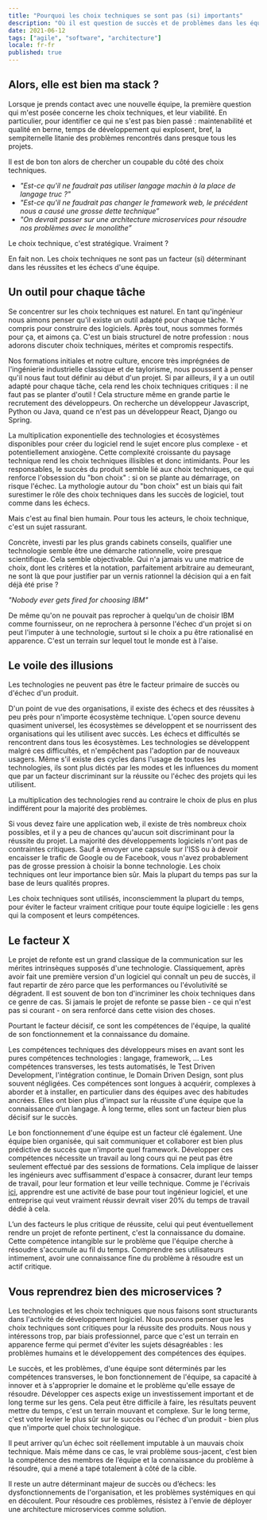 ```yaml
---
title: "Pourquoi les choix techniques se sont pas (si) importants"
description: "Où il est question de succès et de problèmes dans les équipes logicielles, et des choix techniques"
date: 2021-06-12
tags: ["agile", "software", "architecture"]
locale: fr-fr
published: true
---
```



## Alors, elle est bien ma stack ?

Lorsque je prends contact avec une nouvelle équipe, la première question qui m'est posée concerne les choix techniques, et leur viabilité. En particulier, pour identifier ce qui ne s'est pas bien passé : maintenabilité et qualité en berne, temps de développement qui explosent, bref, la sempiternelle litanie des problèmes rencontrés dans presque tous les projets.

Il est de bon ton alors de chercher un coupable du côté des choix techniques.


- *"Est-ce qu'il ne faudrait pas utiliser *langage machin* à la place de *langage truc* ?"*
- *"Est-ce qu'il ne faudrait pas changer le framework web, le précédent nous a causé une grosse dette technique”*
- *"On devrait passer sur une architecture microservices pour résoudre nos problèmes avec le monolithe”*

Le choix technique, c'est stratégique. Vraiment ?

En fait non. Les choix techniques ne sont pas un facteur (si) déterminant dans les réussites et les échecs d'une équipe.


## Un outil pour chaque tâche

Se concentrer sur les choix techniques est naturel. En tant qu'ingénieur nous aimons penser qu'il existe un outil adapté pour chaque tâche. Y compris pour construire des logiciels. Après tout, nous sommes formés pour ça, et aimons ça. C'est un biais structurel de notre profession : nous adorons discuter choix techniques, mérites et compromis respectifs.

Nos formations initiales et notre culture, encore très imprégnées de l'ingénierie industrielle classique et de taylorisme, nous poussent à penser qu'il nous faut tout définir au début d'un projet. Si par ailleurs, il y a un outil adapté pour chaque tâche, cela rend les choix techniques critiques : il ne faut pas se planter d'outil ! Cela structure même en grande partie le recrutement des développeurs. On recherche un développeur Javascript, Python ou Java, quand ce n'est pas un développeur React, Django ou Spring.


La multiplication exponentielle des technologies et écosystèmes disponibles pour créer du logiciel rend le sujet encore plus complexe - et potentiellement anxiogène. Cette complexité croissante du paysage technique rend les choix techniques illisibles et donc intimidants. Pour les responsables, le succès du produit semble lié aux choix techniques, ce qui renforce l'obsession du "bon choix" : si on se plante au démarrage, on risque l'échec. La mythologie autour du "bon choix" est un biais qui fait surestimer le rôle des choix techniques dans les succès de logiciel, tout comme dans les échecs.


Mais c'est au final bien humain. Pour tous les acteurs, le choix technique, c'est un sujet rassurant.

Concrète, investi par les plus grands cabinets conseils, qualifier une technologie semble être une démarche rationnelle, voire presque scientifique. Cela semble objectivable. Qui n'a jamais vu une matrice de choix, dont les critères et la notation, parfaitement arbitraire au demeurant, ne sont là que pour justifier par un vernis rationnel la décision qui a en fait déjà été prise ?

_"Nobody ever gets fired for choosing IBM"_

De même qu'on ne pouvait pas reprocher à quelqu'un de choisir IBM comme fournisseur, on ne reprochera à personne l'échec d'un projet si on peut l'imputer à une technologie, surtout si le choix a pu être rationalisé en apparence. C'est un terrain sur lequel tout le monde est à l'aise.

## Le voile des illusions


Les technologies ne peuvent pas être le facteur primaire de succès ou d'échec d'un produit.

D'un point de vue des organisations, il existe des échecs et des réussites à peu près pour n'importe écosystème technique. L'open source devenu quasiment universel, les écosystèmes se développent et se nourrissent des organisations qui les utilisent avec succès. Les échecs et difficultés se rencontrent dans tous les écosystèmes. Les technologies se développent malgré ces difficultés, et n'empêchent pas l'adoption par de nouveaux usagers. Même s'il existe des cycles dans l'usage de toutes les technologies, ils sont plus dictés par les modes et les influences du moment que par un facteur discriminant sur la réussite ou l'échec des projets qui les utilisent.


La multiplication des technologies rend au contraire le choix de plus en plus indifférent pour la majorité des problèmes.

Si vous devez faire une application web, il existe de très nombreux choix possibles, et il y a peu de chances qu'aucun soit discriminant pour la réussite du projet. La majorité des développements logiciels n'ont pas de contraintes critiques. Sauf à envoyer une capsule sur l'ISS ou à devoir encaisser le trafic de Google ou de Facebook, vous n'avez probablement pas de grosse pression à choisir la bonne technologie. Les choix techniques ont leur importance bien sûr. Mais la plupart du temps pas sur la base de leurs qualités propres.

Les choix techniques sont utilisés, inconsciemment la plupart du temps, pour éviter le facteur vraiment critique pour toute équipe logicielle : les gens qui la composent et leurs compétences.

## Le facteur X

Le projet de refonte est un grand classique de la communication sur les mérites intrinsèques supposés d'une technologie. Classiquement, après avoir fait une première version d'un logiciel qui connaît un peu de succès, il faut repartir de zéro parce que les performances ou l'évolutivité se dégradent. Il est souvent de bon ton d'incriminer les choix techniques dans ce genre de cas. Si jamais le projet de refonte se passe bien - ce qui n'est pas si courant - on sera renforcé dans cette vision des choses.


Pourtant le facteur décisif, ce sont les compétences de l'équipe, la qualité de son fonctionnement et la connaissance du domaine.

Les compétences techniques des développeurs mises en avant sont les pures compétences technologies : langage, framework, … Les compétences transverses, les tests automatisés, le Test Driven Development, l'intégration continue, le Domain Driven Design, sont plus souvent négligées. Ces compétences sont longues à acquérir, complexes à aborder et à installer, en particulier dans des équipes avec des habitudes ancrées. Elles ont bien plus d'impact sur la réussite d'une équipe que la connaissance d’un langage. À long terme, elles sont un facteur bien plus décisif sur le succès.


Le bon fonctionnement d'une équipe est un facteur clé également. Une équipe bien organisée, qui sait communiquer et collaborer est bien plus prédictive de succès que n'importe quel framework. Développer ces compétences nécessite un travail au long cours qui ne peut pas être seulement effectué par des sessions de formations. Cela implique de laisser les ingénieurs avec suffisamment d'espace à consacrer, durant leur temps de travail, pour leur formation et leur veille technique. Comme je l'écrivais [ici](/blog/2021/01/18/learning-is-the-software-engineer-job), apprendre est une activité de base pour tout ingénieur logiciel, et une entreprise qui veut vraiment réussir devrait viser 20% du temps de travail dédié à cela.


L’un des facteurs le plus critique de réussite, celui qui peut éventuellement rendre un projet de refonte pertinent, c'est la connaissance du domaine. Cette compétence intangible sur le problème que l'équipe cherche à résoudre s'accumule au fil du temps. Comprendre ses utilisateurs intimement, avoir une connaissance fine du problème à résoudre est un actif critique.


## Vous reprendrez bien des microservices ?

Les technologies et les choix techniques que nous faisons sont structurants dans l'activité de développement logiciel. Nous pouvons penser que les choix techniques sont critiques pour la réussite des produits. Nous nous y intéressons trop, par biais professionnel, parce que c'est un terrain en apparence ferme qui permet d'éviter les sujets désagréables : les problèmes humains et le développement des compétences des équipes.


Le succès, et les problèmes, d'une équipe sont déterminés par les compétences transverses, le bon fonctionnement de l'équipe, sa capacité à innover et à s'approprier le domaine et le problème qu'elle essaye de résoudre. Développer ces aspects exige un investissement important et de long terme sur les gens. Cela peut être difficile à faire, les résultats peuvent mettre du temps, c'est un terrain mouvant et complexe. Sur le long terme, c'est votre levier le plus sûr sur le succès ou l'échec d'un produit - bien plus que n'importe quel choix technologique.


Il peut arriver qu’un échec soit réellement imputable à un mauvais choix technique. Mais même dans ce cas, le vrai problème sous-jacent, c’est bien la compétence des membres de l’équipe et la connaissance du problème à résoudre, qui a mené a tapé totalement à côté de la cible.

Il reste un autre déterminant majeur de succès ou d’échecs: les dysfonctionnements de l'organisation, et les problèmes systémiques en qui en découlent. Pour résoudre ces problèmes, résistez à l'envie de déployer une architecture microservices comme solution.


